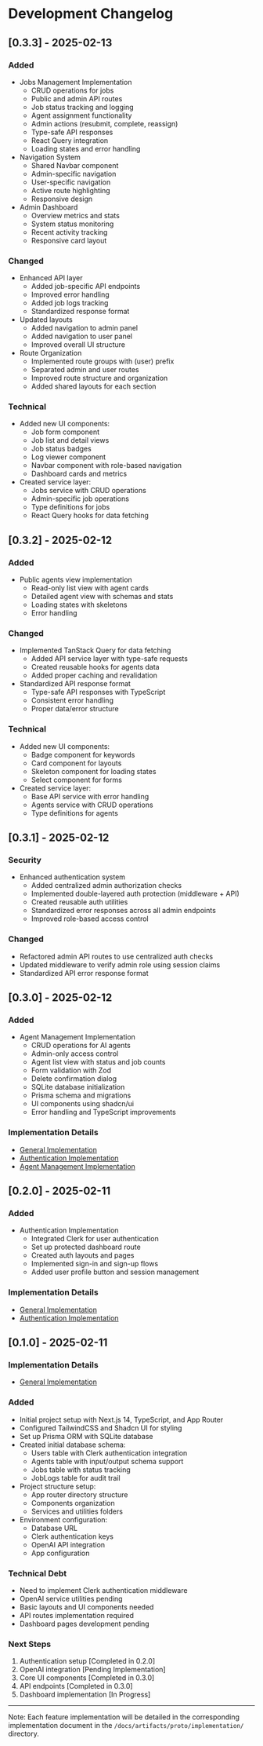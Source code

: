 # Development Changelog

## [0.3.3] - 2025-02-13

### Added

- Jobs Management Implementation
  - CRUD operations for jobs
  - Public and admin API routes
  - Job status tracking and logging
  - Agent assignment functionality
  - Admin actions (resubmit, complete, reassign)
  - Type-safe API responses
  - React Query integration
  - Loading states and error handling
- Navigation System
  - Shared Navbar component
  - Admin-specific navigation
  - User-specific navigation
  - Active route highlighting
  - Responsive design
- Admin Dashboard
  - Overview metrics and stats
  - System status monitoring
  - Recent activity tracking
  - Responsive card layout

### Changed

- Enhanced API layer
  - Added job-specific API endpoints
  - Improved error handling
  - Added job logs tracking
  - Standardized response format
- Updated layouts
  - Added navigation to admin panel
  - Added navigation to user panel
  - Improved overall UI structure
- Route Organization
  - Implemented route groups with (user) prefix
  - Separated admin and user routes
  - Improved route structure and organization
  - Added shared layouts for each section

### Technical

- Added new UI components:
  - Job form component
  - Job list and detail views
  - Job status badges
  - Log viewer component
  - Navbar component with role-based navigation
  - Dashboard cards and metrics
- Created service layer:
  - Jobs service with CRUD operations
  - Admin-specific job operations
  - Type definitions for jobs
  - React Query hooks for data fetching

## [0.3.2] - 2025-02-12

### Added

- Public agents view implementation
  - Read-only list view with agent cards
  - Detailed agent view with schemas and stats
  - Loading states with skeletons
  - Error handling

### Changed

- Implemented TanStack Query for data fetching
  - Added API service layer with type-safe requests
  - Created reusable hooks for agents data
  - Added proper caching and revalidation
- Standardized API response format
  - Type-safe API responses with TypeScript
  - Consistent error handling
  - Proper data/error structure

### Technical

- Added new UI components:
  - Badge component for keywords
  - Card component for layouts
  - Skeleton component for loading states
  - Select component for forms
- Created service layer:
  - Base API service with error handling
  - Agents service with CRUD operations
  - Type definitions for agents

## [0.3.1] - 2025-02-12

### Security

- Enhanced authentication system
  - Added centralized admin authorization checks
  - Implemented double-layered auth protection (middleware + API)
  - Created reusable auth utilities
  - Standardized error responses across all admin endpoints
  - Improved role-based access control

### Changed

- Refactored admin API routes to use centralized auth checks
- Updated middleware to verify admin role using session claims
- Standardized API error response format

## [0.3.0] - 2025-02-12

### Added

- Agent Management Implementation
  - CRUD operations for AI agents
  - Admin-only access control
  - Agent list view with status and job counts
  - Form validation with Zod
  - Delete confirmation dialog
  - SQLite database initialization
  - Prisma schema and migrations
  - UI components using shadcn/ui
  - Error handling and TypeScript improvements

### Implementation Details

- [General Implementation](../implementation/1-general.md)
- [Authentication Implementation](../implementation/2-auth.md)
- [Agent Management Implementation](../implementation/3-agents.md)

## [0.2.0] - 2025-02-11

### Added

- Authentication Implementation
  - Integrated Clerk for user authentication
  - Set up protected dashboard route
  - Created auth layouts and pages
  - Implemented sign-in and sign-up flows
  - Added user profile button and session management

### Implementation Details

- [General Implementation](../implementation/1-general.md)
- [Authentication Implementation](../implementation/2-auth.md)

## [0.1.0] - 2025-02-11

### Implementation Details

- [General Implementation](../implementation/1-general.md)

### Added

- Initial project setup with Next.js 14, TypeScript, and App Router
- Configured TailwindCSS and Shadcn UI for styling
- Set up Prisma ORM with SQLite database
- Created initial database schema:
  - Users table with Clerk authentication integration
  - Agents table with input/output schema support
  - Jobs table with status tracking
  - JobLogs table for audit trail
- Project structure setup:
  - App router directory structure
  - Components organization
  - Services and utilities folders
- Environment configuration:
  - Database URL
  - Clerk authentication keys
  - OpenAI API integration
  - App configuration

### Technical Debt

- Need to implement Clerk authentication middleware
- OpenAI service utilities pending
- Basic layouts and UI components needed
- API routes implementation required
- Dashboard pages development pending

### Next Steps

1. Authentication setup [Completed in 0.2.0]
2. OpenAI integration [Pending Implementation]
3. Core UI components [Completed in 0.3.0]
4. API endpoints [Completed in 0.3.0]
5. Dashboard implementation [In Progress]

---

Note: Each feature implementation will be detailed in the corresponding implementation document in the `/docs/artifacts/proto/implementation/` directory.
